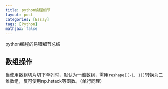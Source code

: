 ```yaml
---
title: python编程细节
layout: post
categories: [Essay]
tags: [Python]
mathjax: false
---
```


python编程的易错细节总结

<!--more-->

## 数组操作

当使用数组切片切下单列时，默认为一维数组，需用`reshape((-1, 1))`转换为二维数组，反可使用np.hstack等函数。（单行同理）